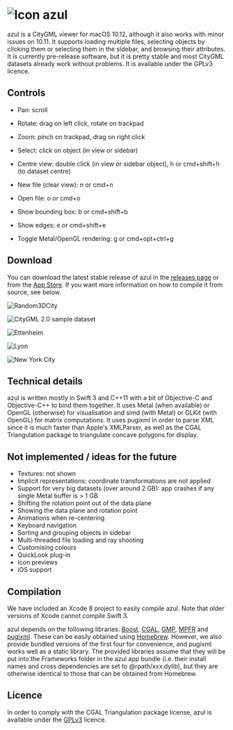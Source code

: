 # ![Icon](https://3d.bk.tudelft.nl/ken/img/azul-small.png) azul

azul is a CityGML viewer for macOS 10.12, although it also works with minor issues on 10.11. It supports loading multiple files, selecting objects by clicking them or selecting them in the sidebar, and browsing their attributes. It is currently pre-release software, but it is pretty stable and most CityGML datasets already work without problems. It is available under the GPLv3 licence.

## Controls

* Pan: scroll
* Rotate: drag on left click, rotate on trackpad
* Zoom: pinch on trackpad, drag on right click
* Select: click on object (in view or sidebar)
* Centre view: double click (in view or sidebar object), h or cmd+shift+h (to dataset centre)

* New file (clear view): n or cmd+n
* Open file: o or cmd+o
* Show bounding box: b or cmd+shift+b
* Show edges: e or cmd+shift+e
* Toggle Metal/OpenGL rendering: g or cmd+opt+ctrl+g

## Download

You can download the latest stable release of azul in the [releases page](https://github.com/tudelft3d/azul/releases) or from the [App Store](https://itunes.apple.com/app/azul/id1173239678?mt=12). If you want more information on how to compile it from source, see below.

![Random3DCity](https://3d.bk.tudelft.nl/img/2016/azul0.png)

![CityGML 2.0 sample dataset](https://3d.bk.tudelft.nl/img/2016/azul1.png)

![Ettenheim](https://3d.bk.tudelft.nl/img/2016/azul2.png)

![Lyon](https://3d.bk.tudelft.nl/img/2016/azul3.png)

![New York City](https://3d.bk.tudelft.nl/img/2016/azul4.png)

## Technical details

azul is written mostly in Swift 3 and C++11 with a bit of Objective-C and Objective-C++ to bind them together. It uses Metal (when available) or OpenGL (otherwise) for visualisation and simd (with Metal) or GLKit (with OpenGL) for matrix computations. It uses pugixml in order to parse XML since it is much faster than Apple's XMLParser, as well as the CGAL Triangulation package to triangulate concave polygons for display.

## Not implemented / ideas for the future

* Textures: not shown
* Implicit representations: coordinate transformations are not applied
* Support for very big datasets (over around 2 GB): app crashes if any single Metal buffer is > 1 GB
* Shifting the rotation point out of the data plane
* Showing the data plane and rotation point
* Animations when re-centering
* Keyboard navigation
* Sorting and grouping objects in sidebar
* Multi-threaded file loading and ray shooting
* Customising colours
* QuickLook plug-in
* Icon previews
* iOS support

## Compilation

We have included an Xcode 8 project to easily compile azul. Note that older versions of Xcode cannot compile Swift 3.

azul depends on the following libraries: [Boost](http://www.boost.org), [CGAL](http://www.cgal.org), [GMP](https://gmplib.org), [MPFR](http://www.mpfr.org) and [pugixml](http://pugixml.org). These can be easily obtained using [Homebrew](http://brew.sh). However, we also provide bundled versions of the first four for convenience, and pugixml works well as a static library. The provided libraries assume that they will be put into the Frameworks folder in the azul app bundle (i.e. their install names and cross dependencies are set to @rpath/xxx.dylib), but they are otherwise identical to those that can be obtained from Homebrew.

## Licence

In order to comply with the CGAL Triangulation package license, azul is available under the [GPLv3](https://www.gnu.org/licenses/gpl-3.0.en.html) licence.
